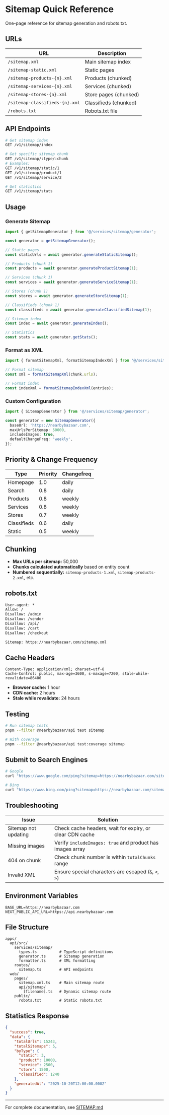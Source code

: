 # Sitemap Quick Reference

One-page reference for sitemap generation and robots.txt.

## URLs

| URL | Description |
|-----|-------------|
| `/sitemap.xml` | Main sitemap index |
| `/sitemap-static.xml` | Static pages |
| `/sitemap-products-{n}.xml` | Products (chunked) |
| `/sitemap-services-{n}.xml` | Services (chunked) |
| `/sitemap-stores-{n}.xml` | Store pages (chunked) |
| `/sitemap-classifieds-{n}.xml` | Classifieds (chunked) |
| `/robots.txt` | Robots.txt file |

## API Endpoints

```bash
# Get sitemap index
GET /v1/sitemap/index

# Get specific sitemap chunk
GET /v1/sitemap/:type/:chunk
# Examples:
GET /v1/sitemap/static/1
GET /v1/sitemap/product/1
GET /v1/sitemap/service/2

# Get statistics
GET /v1/sitemap/stats
```

## Usage

### Generate Sitemap

```typescript
import { getSitemapGenerator } from '@/services/sitemap/generator';

const generator = getSitemapGenerator();

// Static pages
const staticUrls = await generator.generateStaticSitemap();

// Products (chunk 1)
const products = await generator.generateProductSitemap(1);

// Services (chunk 1)
const services = await generator.generateServiceSitemap(1);

// Stores (chunk 1)
const stores = await generator.generateStoreSitemap(1);

// Classifieds (chunk 1)
const classifieds = await generator.generateClassifiedSitemap(1);

// Sitemap index
const index = await generator.generateIndex();

// Statistics
const stats = await generator.getStats();
```

### Format as XML

```typescript
import { formatSitemapXml, formatSitemapIndexXml } from '@/services/sitemap/formatter';

// Format sitemap
const xml = formatSitemapXml(chunk.urls);

// Format index
const indexXml = formatSitemapIndexXml(entries);
```

### Custom Configuration

```typescript
import { SitemapGenerator } from '@/services/sitemap/generator';

const generator = new SitemapGenerator({
  baseUrl: 'https://nearbybazaar.com',
  maxUrlsPerSitemap: 50000,
  includeImages: true,
  defaultChangeFreq: 'weekly',
});
```

## Priority & Change Frequency

| Type | Priority | Changefreq |
|------|----------|------------|
| Homepage | 1.0 | daily |
| Search | 0.8 | daily |
| Products | 0.8 | weekly |
| Services | 0.8 | weekly |
| Stores | 0.7 | weekly |
| Classifieds | 0.6 | daily |
| Static | 0.5 | weekly |

## Chunking

- **Max URLs per sitemap:** 50,000
- **Chunks calculated automatically** based on entity count
- **Numbered sequentially:** `sitemap-products-1.xml`, `sitemap-products-2.xml`, etc.

## robots.txt

```txt
User-agent: *
Allow: /
Disallow: /admin
Disallow: /vendor
Disallow: /api/
Disallow: /cart
Disallow: /checkout

Sitemap: https://nearbybazaar.com/sitemap.xml
```

## Cache Headers

```
Content-Type: application/xml; charset=utf-8
Cache-Control: public, max-age=3600, s-maxage=7200, stale-while-revalidate=86400
```

- **Browser cache:** 1 hour
- **CDN cache:** 2 hours
- **Stale while revalidate:** 24 hours

## Testing

```bash
# Run sitemap tests
pnpm --filter @nearbybazaar/api test sitemap

# With coverage
pnpm --filter @nearbybazaar/api test:coverage sitemap
```

## Submit to Search Engines

```bash
# Google
curl "https://www.google.com/ping?sitemap=https://nearbybazaar.com/sitemap.xml"

# Bing
curl "https://www.bing.com/ping?sitemap=https://nearbybazaar.com/sitemap.xml"
```

## Troubleshooting

| Issue | Solution |
|-------|----------|
| Sitemap not updating | Check cache headers, wait for expiry, or clear CDN cache |
| Missing images | Verify `includeImages: true` and product has images array |
| 404 on chunk | Check chunk number is within `totalChunks` range |
| Invalid XML | Ensure special characters are escaped (`&`, `<`, `>`) |

## Environment Variables

```env
BASE_URL=https://nearbybazaar.com
NEXT_PUBLIC_API_URL=https://api.nearbybazaar.com
```

## File Structure

```
apps/
  api/src/
    services/sitemap/
      types.ts          # TypeScript definitions
      generator.ts      # Sitemap generation
      formatter.ts      # XML formatting
    routes/
      sitemap.ts        # API endpoints
  web/
    pages/
      sitemap.xml.ts    # Main sitemap route
      api/sitemap/
        [filename].ts   # Dynamic sitemap route
    public/
      robots.txt        # Static robots.txt
```

## Statistics Response

```json
{
  "success": true,
  "data": {
    "totalUrls": 15243,
    "totalSitemaps": 5,
    "byType": {
      "static": 3,
      "product": 10000,
      "service": 2500,
      "store": 1500,
      "classified": 1240
    },
    "generatedAt": "2025-10-20T12:00:00.000Z"
  }
}
```

---

For complete documentation, see [SITEMAP.md](./SITEMAP.md)
